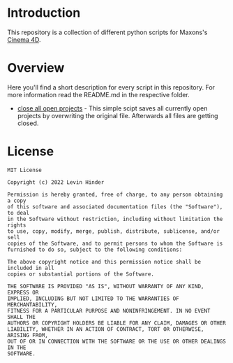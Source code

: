 # Introduction
This repository is a collection of different python scripts for Maxons's [Cinema 4D](https://www.maxon.net/en/cinema-4d).


# Overview
Here you'll find a short description for every script in this repository. For more information read the README.md in the respective folder.
 - [close all open projects](https://github.com/LevinHinder/Cinema-4D-Scripts/blob/main/close%20all%20open%20projects/README.md) - This simple scipt saves all currently open projects by overwriting the original file. Afterwards all files are getting closed.


# License

    MIT License

    Copyright (c) 2022 Levin Hinder

    Permission is hereby granted, free of charge, to any person obtaining a copy
    of this software and associated documentation files (the "Software"), to deal
    in the Software without restriction, including without limitation the rights
    to use, copy, modify, merge, publish, distribute, sublicense, and/or sell
    copies of the Software, and to permit persons to whom the Software is
    furnished to do so, subject to the following conditions:

    The above copyright notice and this permission notice shall be included in all
    copies or substantial portions of the Software.

    THE SOFTWARE IS PROVIDED "AS IS", WITHOUT WARRANTY OF ANY KIND, EXPRESS OR
    IMPLIED, INCLUDING BUT NOT LIMITED TO THE WARRANTIES OF MERCHANTABILITY,
    FITNESS FOR A PARTICULAR PURPOSE AND NONINFRINGEMENT. IN NO EVENT SHALL THE
    AUTHORS OR COPYRIGHT HOLDERS BE LIABLE FOR ANY CLAIM, DAMAGES OR OTHER
    LIABILITY, WHETHER IN AN ACTION OF CONTRACT, TORT OR OTHERWISE, ARISING FROM,
    OUT OF OR IN CONNECTION WITH THE SOFTWARE OR THE USE OR OTHER DEALINGS IN THE
    SOFTWARE.
